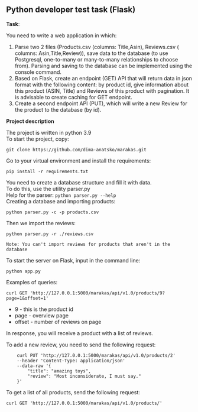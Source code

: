 ## Python developer test task (Flask)

**Task**:

You need to write a web application in which:
   1. Parse two 2 files (Products.csv (columns: Title,Asin), Reviews.csv ( columns: Asin,Title,Review)), save data to the database (to use Postgresql, one-to-many or many-to-many relationships to choose from). Parsing and saving to the database can be implemented using the console command.
   2. Based on Flask, create an endpoint (GET) API that will return data in json format with the following content:
        by product id, give information about this product (ASIN, Title) and Reviews of this product with pagination.
        It is advisable to create caching for GET endpoint.
   3. Create a second endpoint API (PUT), which will write a new Review for the product to the database (by id).

**Project description**

The project is written in python 3.9  
To start the project, copy:

`git clone https://github.com/dima-anatsko/marakas.git`

Go to your virtual environment and install the requirements:

`pip install -r requirements.txt`

You need to create a database structure and fill it with data.  
To do this, use the utility parser.py  
Help for the parser:  `python parser.py --help`  
Creating a database and importing products:

`python parser.py -c -p products.csv`

Then we import the reviews:

`python parser.py -r ./reviews.csv`

    Note: You can't import reviews for products that aren't in the database

To start the server on Flask, input in the command line:

`python app.py`

Examples of queries:

`curl GET 'http://127.0.0.1:5000/marakas/api/v1.0/products/9?page=1&offset=1'`
  
* 9 - this is the product id
* page - overview page
* offset - number of reviews on page

In response, you will receive a product with a list of reviews.

To add a new review, you need to send the following request:

        curl PUT 'http://127.0.0.1:5000/marakas/api/v1.0/products/2'
        --header 'Content-Type: application/json'
        --data-raw '{
            "title": "amazing toys",
            "review": "Most inconsiderate, I must say."
        }'

To get a list of all products, send the following request:

`curl GET 'http://127.0.0.1:5000/marakas/api/v1.0/products/'`
